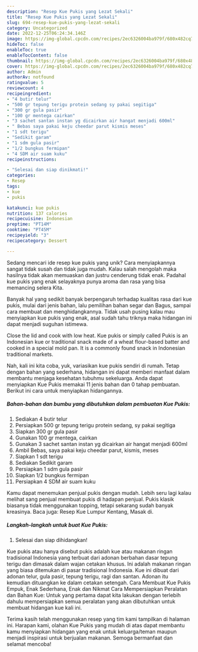 ```yaml
---
description: "Resep Kue Pukis yang Lezat Sekali"
title: "Resep Kue Pukis yang Lezat Sekali"
slug: 694-resep-kue-pukis-yang-lezat-sekali
category: Uncategorized
date: 2022-12-25T06:24:34.146Z
image: https://img-global.cpcdn.com/recipes/2ec6326004ba979f/680x482cq70/kue-pukis-foto-resep-utama.jpg
hideToc: false
enableToc: true
enableTocContent: false
thumbnail: https://img-global.cpcdn.com/recipes/2ec6326004ba979f/680x482cq70/kue-pukis-foto-resep-utama.jpg
cover: https://img-global.cpcdn.com/recipes/2ec6326004ba979f/680x482cq70/kue-pukis-foto-resep-utama.jpg
author: Admin
authorAv: notfound
ratingvalue: 5
reviewcount: 4
recipeingredient:
- "4 butir telur"
- "500 gr tepung terigu protein sedang sy pakai segitiga"
- "300 gr gula pasir"
- "100 gr mentega cairkan"
- "3 sachet santan instan yg dicairkan air hangat menjadi 600ml"
- " Bebas saya pakai keju cheedar parut kismis meses"
- "1 sdt terigu"
- "Sedikit garam"
- "1 sdm gula pasir"
- "1/2 bungkus fermipan"
- "4 SDM air suam kuku"
recipeinstructions:

- "Selesai dan siap dinikmati!"
categories:
- Resep
tags:
- kue
- pukis

katakunci: kue pukis 
nutrition: 137 calories
recipecuisine: Indonesian
preptime: "PT14M"
cooktime: "PT45M"
recipeyield: "3"
recipecategory: Dessert

---
```





Sedang mencari ide resep kue pukis yang unik? Cara menyiapkannya sangat tidak susah dan tidak juga mudah. Kalau salah mengolah maka hasilnya tidak akan memuaskan dan justru cenderung tidak enak. Padahal kue pukis yang enak selayaknya punya aroma dan rasa yang bisa memancing selera Kita.





Banyak hal yang sedikit banyak berpengaruh terhadap kualitas rasa dari kue pukis, mulai dari jenis bahan, lalu pemilihan bahan segar dan Bagus, sampai cara membuat dan menghidangkannya. Tidak usah pusing kalau mau menyiapkan kue pukis yang enak,      asal sudah tahu triknya maka hidangan ini dapat menjadi suguhan istimewa.














Close the lid and cook with low heat. Kue pukis or simply called Pukis is an Indonesian kue or traditional snack made of a wheat flour-based batter and cooked in a special mold pan. It is a commonly found snack in Indonesian traditional markets.






Nah, kali ini kita coba, yuk, variasikan kue pukis sendiri di rumah. Tetap dengan bahan yang sederhana, hidangan ini dapat memberi manfaat dalam membantu menjaga kesehatan tubuhmu sekeluarga. Anda dapat menyiapkan Kue Pukis memakai 11 jenis bahan dan 0 tahap pembuatan. Berikut ini cara untuk menyiapkan hidangannya.

<!--inarticleads1-->

##### Bahan-bahan dan bumbu yang dibutuhkan dalam pembuatan Kue Pukis:

1. Sediakan 4 butir telur
1. Persiapkan 500 gr tepung terigu protein sedang, sy pakai segitiga
1. Siapkan 300 gr gula pasir
1. Gunakan 100 gr mentega, cairkan
1. Gunakan 3 sachet santan instan yg dicairkan air hangat menjadi 600ml
1. Ambil  Bebas, saya pakai keju cheedar parut, kismis, meses
1. Siapkan 1 sdt terigu
1. Sediakan Sedikit garam
1. Persiapkan 1 sdm gula pasir
1. Siapkan 1/2 bungkus fermipan
1. Persiapkan 4 SDM air suam kuku


Kamu dapat menemukan penjual pukis dengan mudah. Lebih seru lagi kalau melihat sang penjual membuat pukis di hadapan penjual. Pukis klasik biasanya tidak menggunakan topping, tetapi sekarang sudah banyak kreasinya. Baca juga: Resep Kue Lumpur Kentang, Masak di. 

<!--inarticleads2-->

##### Langkah-langkah untuk buat Kue Pukis:


1. Selesai dan siap dihidangkan!

Kue pukis atau hanya disebut pukis adalah kue atau makanan ringan tradisional Indonesia yang terbuat dari adonan berbahan dasar tepung terigu dan dimasak dalam wajan cetakan khusus. Ini adalah makanan ringan yang biasa ditemukan di pasar tradisional Indonesia. Kue ini dibuat dari adonan telur, gula pasir, tepung terigu, ragi dan santan. Adonan itu kemudian dituangkan ke dalam cetakan setengah. Cara Membuat Kue Pukis Empuk, Enak Sederhana, Enak dan Nikmat Cara Mempersiapkan Peralatan dan Bahan Kue: Untuk yang pertama dapat kita lakukan dengan terlebih dahulu mempersiapkan semua peralatan yang akan dibutuhkan untuk membuat hidangan kue kali ini. 

Terima kasih telah menggunakan resep yang tim kami tampilkan di halaman ini. Harapan kami, olahan Kue Pukis yang mudah di atas dapat membantu kamu menyiapkan hidangan yang enak untuk keluarga/teman maupun menjadi inspirasi untuk berjualan makanan. Semoga bermanfaat dan selamat mencoba!

